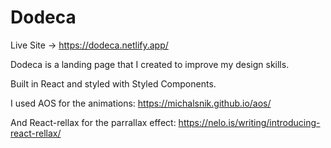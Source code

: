 # Dodeca

Live Site -> https://dodeca.netlify.app/

Dodeca is a landing page that I created to improve my design skills.

Built in React and styled with Styled Components.

I used AOS for the animations: https://michalsnik.github.io/aos/

And React-rellax for the parrallax effect: https://nelo.is/writing/introducing-react-rellax/
